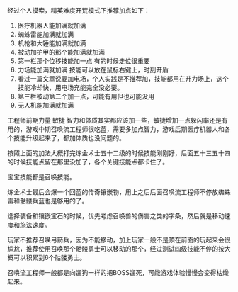  经过个人摸索，精英难度开荒模式下推荐加点如下：





1. 医疗机器人能加满就加满
2. 蜘蛛雷能加满就加满
3. 机枪和大锤能加满就加满
4. 被动加护甲的那个能加满就加满
5. 第一栏那个位移技能加一点 有的时候走位很重要
6. 力场能加满就加满 技能可以放在鼠标右键上，时刻开盾
7. 看过一篇文章说要加电场，个人实践是不推荐加，技能都用在升力场上，这个技能冷却快，用电场充能完全没必要。
8. 第三栏被动第二个加一点，可能有用但也可能没用
9. 无人机能加满就加满





工程师前期力量 敏捷 智力和体质其实都应该加一些，敏捷增加一点躲闪率还是有用的，游戏中期召唤流工程师很吃蓝，需要多加点智力，游戏后期医疗机器人和各个技能升级起来了，都加体质也没问题的。



按照上面的加法大概打完炼金术士五十二级的时候技能刚刚好，后面五十三五十四的时候技能点留在那里没加了，各个关键技能点都卡住了。



宝宝技能都是召唤技能。



炼金术士最后会爆一个回蓝的传奇镶嵌物，用上之后后面召唤流工程师不停放蜘蛛雷和骷髅兵蓝也是够用的了。



选择装备和镶嵌宝石的时候，优先考虑召唤兽的伤害之类的字条，然后就是移动速度和施法速度。



玩家不推荐召唤弓箭兵，因为不能移动，加上玩家一般不是顶在前面的玩起来会很尴尬，推荐使用召唤那个骷髅勇士可以移动的那个，经过测试四级技能不停的按大概可以积累到6个骷髅勇士。



召唤流工程师一般都是向遛狗一样的把BOSS遛死，可能游戏体验慢慢会变得枯燥起来。